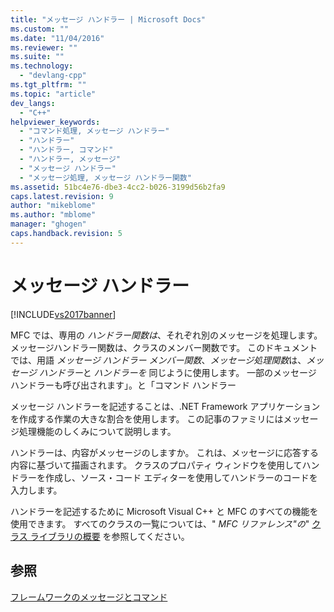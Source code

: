 ```yaml
---
title: "メッセージ ハンドラー | Microsoft Docs"
ms.custom: ""
ms.date: "11/04/2016"
ms.reviewer: ""
ms.suite: ""
ms.technology: 
  - "devlang-cpp"
ms.tgt_pltfrm: ""
ms.topic: "article"
dev_langs: 
  - "C++"
helpviewer_keywords: 
  - "コマンド処理, メッセージ ハンドラー"
  - "ハンドラー"
  - "ハンドラー, コマンド"
  - "ハンドラー, メッセージ"
  - "メッセージ ハンドラー"
  - "メッセージ処理, メッセージ ハンドラー関数"
ms.assetid: 51bc4e76-dbe3-4cc2-b026-3199d56b2fa9
caps.latest.revision: 9
author: "mikeblome"
ms.author: "mblome"
manager: "ghogen"
caps.handback.revision: 5
---
```

# メッセージ ハンドラー
[!INCLUDE[vs2017banner](../assembler/inline/includes/vs2017banner.md)]

MFC では、専用の *ハンドラー関数は*、それぞれ別のメッセージを処理します。  メッセージハンドラー関数は、クラスのメンバー関数です。  このドキュメントでは、用語 *メッセージ ハンドラー メンバー関数*、*メッセージ処理関数*は、*メッセージ ハンドラー*と *ハンドラーを* 同じように使用します。  一部のメッセージ ハンドラーも呼び出されます」。と「コマンド ハンドラー  
  
 メッセージ ハンドラーを記述することは、.NET Framework アプリケーションを作成する作業の大きな割合を使用します。  この記事のファミリにはメッセージ処理機能のしくみについて説明します。  
  
 ハンドラーは、内容がメッセージのしますか。  これは、メッセージに応答する内容に基づいて描画されます。  クラスのプロパティ ウィンドウを使用してハンドラーを作成し、ソース・コード エディターを使用してハンドラーのコードを入力します。  
  
 ハンドラーを記述するために Microsoft Visual C\+\+ と MFC のすべての機能を使用できます。  すべてのクラスの一覧については、" *MFC リファレンス"の*" [クラス ライブラリの概要](../mfc/class-library-overview.md) を参照してください。  
  
## 参照  
 [フレームワークのメッセージとコマンド](../mfc/messages-and-commands-in-the-framework.md)
